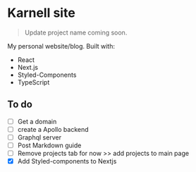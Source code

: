 # Karnell site

> Update project name coming soon.

My personal website/blog. Built with:

- React
- Next.js
- Styled-Components
- TypeScript

## To do

- [ ] Get a domain
- [ ] create a Apollo backend
- [ ] Graphql server
- [ ] Post Markdown guide
- [ ] Remove projects tab for now >> add projects to main page
- [x] Add Styled-components to Nextjs
